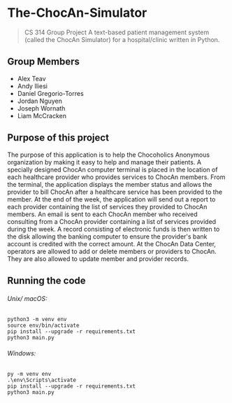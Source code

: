 # The-ChocAn-Simulator
>CS 314 Group Project
>A text-based patient management system (called the ChocAn Simulator) for a hospital/clinic written in Python.

## Group Members
- Alex Teav
- Andy Iliesi
- Daniel Gregorio-Torres
- Jordan Nguyen
- Joseph Wornath
- Liam McCracken

## Purpose of this project
The purpose of this application is to help the Chocoholics Anonymous organization by making it easy to help and manage their patients. A specially designed ChocAn computer terminal is placed in the location of each healthcare provider who provides services to ChocAn members. From the terminal, the application displays the member status and allows the provider to bill ChocAn after a healthcare service has been provided to the member. At the end of the week, the application will send out a report to each provider containing the list of services they provided to ChocAn members. An email is sent to each ChocAn member who received consulting from a ChocAn provider containing a list of services provided during the week. A record consisting of electronic funds is then written to the disk allowing the banking computer to ensure the provider's bank account is credited with the correct amount. At the ChocAn Data Center, operators are allowed to add or delete members or providers to ChocAn. They are also allowed to update member and provider records.


## Running the code
###### Unix/ macOS:
```
python3 -m venv env
source env/bin/activate
pip install --upgrade -r requirements.txt
python3 main.py
```

###### Windows:
```
py -m venv env
.\env\Scripts\activate
pip install --upgrade -r requirements.txt
python3 main.py
```
